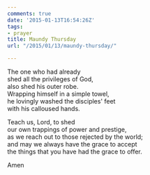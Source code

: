 ```yaml
---
comments: true
date: '2015-01-13T16:54:26Z'
tags:
- prayer
title: Maundy Thursday
url: "/2015/01/13/maundy-thursday/"

---
```

The one who had already  
shed all the privileges of God,  
also shed his outer robe.  
Wrapping himself in a simple towel,  
he lovingly washed the disciples' feet  
with his calloused hands.  
  
Teach us, Lord, to shed  
our own trappings of power and prestige,  
as we reach out to those rejected by the world;  
and may we always have the grace to accept   
the things that you have had the grace to offer.  
  
Amen  

